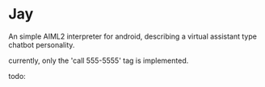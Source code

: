 Jay
===

An simple AIML2 interpreter for android, describing a virtual assistant type chatbot personality.

currently, only the 'call 555-5555' <oob><dial> tag is implemented.

todo:
<oob><email>
<oob><sms>
<oob><search>
